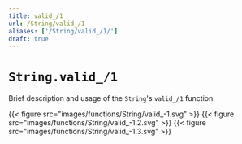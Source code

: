 ```yaml
---
title: valid_/1
url: /String/valid_/1
aliases: ['/String/valid_/1/']
draft: true
---
```


# `String.valid_/1`
Brief description and usage of the `String`'s `valid_/1` function.

{{< figure src="images/functions/String/valid_-1.svg" >}}
{{< figure src="images/functions/String/valid_-1.2.svg" >}}
{{< figure src="images/functions/String/valid_-1.3.svg" >}}
